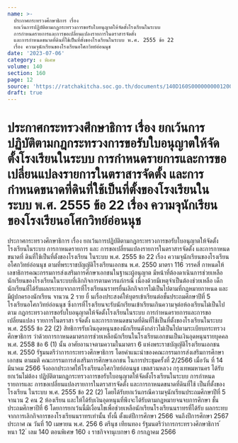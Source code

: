 ```yaml
---
name: >-
  ประกาศกระทรวงศึกษาธิการ เรื่อง
  ยกเว้นการปฏิบัติตามกฎกระทรวงการขอรับใบอนุญาตให้จัดตั้งโรงเรียนในระบบ
  การกำหนดรายการและการขอเปลี่ยนแปลงรายการในตราสารจัดตั้ง
  และการกำหนดขนาดที่ดินที่ใช้เป็นที่ตั้งของโรงเรียนในระบบ พ.ศ. 2555 ข้อ 22
  เรื่อง ความจุนักเรียนของโรงเรียนอโศกวิทย์อ่อนนุช
date: '2023-07-06'
category: ง พิเศษ
volume: 140
section: 160
page: 12
source: 'https://ratchakitcha.soc.go.th/documents/140D160S0000000001200.pdf'
draft: true
---
```


# ประกาศกระทรวงศึกษาธิการ เรื่อง ยกเว้นการปฏิบัติตามกฎกระทรวงการขอรับใบอนุญาตให้จัดตั้งโรงเรียนในระบบ การกำหนดรายการและการขอเปลี่ยนแปลงรายการในตราสารจัดตั้ง และการกำหนดขนาดที่ดินที่ใช้เป็นที่ตั้งของโรงเรียนในระบบ พ.ศ. 2555 ข้อ 22 เรื่อง ความจุนักเรียนของโรงเรียนอโศกวิทย์อ่อนนุช

ประกาศกระทรวงศึกษาธิการ เรื่อง ยกเว้นการปฏิบัติตามกฎกระทรวงการขอรับใบอนุญาตให้จัดตั้งโรงเรียนในระบบ การกาหนดรายการ และ การขอเปลี่ยนแปลงรายการในตราสารจัดตั้ง และการกาหนดขนาดที่ ดินที่ใช้เป็นที่ตั้งของโรงเรียน ในระบบ พ.ศ. 2555 ข้อ 22 เรื่อง ความจุนักเรียนของโรงเรียนอโศกวิทย์อ่อนนุช ตามที่พระราชบัญญัติโรงเรียนเอกชน พ.ศ. 2550 มาตรา 116 วรรคสี่ กาหนดให้ เลขาธิการคณะกรรมการส่งเสริมการศึกษาเอกชนในฐานะผู้อนุญาต มีหน้าที่ต้องดาเนินการช่วยเหลือ นักเรียนของโรงเรียนในระบบที่เลิกกิจการตามควรแก่กรณี เนื่องด้วยมีเหตุจำเป็นต้องช่วยเหลือ เด็กนักเรียนที่ได้รับผลกระทบจากการที่โรงเรียนนราทรยื่นเลิกกิจการไม่เป็นไปตามที่กฎหมายกาหนด และมีผู้ปกครองนักเรียน จานวน 2 ราย ยื่ นเรื่องประสงค์ให้บุตรเข้าเรียนต่อชั้นประถมศึกษาปีที่ 5 โรงเรียนอโศกวิทย์อ่อนนุช ซึ่งการที่โรงเรียนจะรับนักเรียนเข้าเรียนเกินความจุต่อห้องเรียนไม่เป็นไปตาม กฎกระทรวงการขอรับใบอนุญาตให้จัดตั้งโรงเรียนในระบบ การกำหนดรายการและการขอเปลี่ยนแปลง รายการในตราสา รจัดตั้ง และการกาหนดขนาดที่ดินที่ใช้เป็นที่ตั้งของโรงเรียนในระบบ พ.ศ. 2555 ข้อ 22 (2) สิทธิการรับเงินอุดหนุนของนักเรียนดังกล่าวไม่เป็นไปตามระเบียบกระทรวงศึกษาธิการ ว่าด้วยการกาหนดมาตรการช่วยเหลือนักเรียนในโรงเรียนเอกชนเป็นเงินอุดหนุนรายบุคคล พ.ศ. 2558 ข้อ 6 (1) นั้น อาศัยอานาจตามความในมาตรา 6 แห่งพระราชบัญญัติโรงเรียนเอกชน พ.ศ. 2550 รัฐมนตรีว่าการกระทรวงศึกษาธิการ โดยคำแนะนำของคณะกรรมการส่งเสริมการศึกษาเอกชน ตามมติ คณะกรรมการส่งเสริมการศึกษาเอกชน ในการประชุมครั้งที่ 2/2566 เมื่อวัน ที่ 14 มีนาคม 2566 จึงออกประกาศให้โรงเรียนอโศกวิทย์อ่อนนุช เขตสวนหลวง กรุงเทพมหานคร ได้รับยกเว้นไม่ต้อง ปฏิบัติตามกฎกระทรวงการขอรับใบอนุญาตให้จัดตั้งโรงเรียนในระบบ การกำหนดรายการและ การขอเปลี่ยนแปลงรายการในตราสารจัดตั้ง และการกาหนดขนาดที่ดินที่ใช้ เป็นที่ตั้งของโรงเรียน ในระบบ พ.ศ. 2555 ข้อ 22 (2) โดยได้รับยกเว้นกรณีความจุนักเรียนประถมศึกษาปีที่ 5 จานวน 2 คน 2 ห้องเรียน และให้ได้รับเงินอุดหนุนที่พึงจะได้รับตามกฎหมายจนจบการศึกษา ชั้นประถมศึกษาปีที่ 6 โดยการยกเว้นนี้มีเงื่อนไขเพื่อช่วยเหลือนักเรียนโรงเรียนนราทรที่ได้รับ ผลกระทบจากการเลิกกิจการของโรงเรียนนราทรเท่านั้น ทั้งนี้ ตั้งแต่ปีการศึกษา 2566 จนถึงปีการศึกษา 2567 ประกาศ ณ วันที่ 10 เมษายน พ.ศ. 256 6 ตรีนุช เทียนทอง รัฐมนตรีว่าการกระทรวงศึกษาธิการ ้ หนา 12 ่ เลม 140 ตอนพิเศษ 160 ง ราชกิจจานุเบกษา 6 กรกฎาคม 2566
